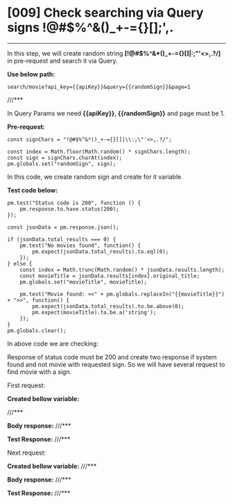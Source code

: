 # [009] Check searching via Query signs !@#$%^&()_+-={}[];',.
___

In this step, we will create random string __[!@#$%^&*()_+-={}[]|:;"'<>,.?/]__ in pre-request and search it via Query.

__Use below path:__
```
search/movie?api_key={{apiKey}}&query={{randomSign}}&page=1
```
///***
 

In Query Params we need __{{apiKey}}__, __{{randomSign}}__ and page must be 1.

__Pre-request:__
```
const signChars = "!@#$%^&*()_+-={}[]|\\:;\"'<>,.?/";

const index = Math.floor(Math.random() * signChars.length);
const sign = signChars.charAt(index);
pm.globals.set("randomSign", sign);

```
In this code, we create random sign and create for it variable.

__Test code below:__
```
pm.test("Status code is 200", function () {
    pm.response.to.have.status(200);
});

const jsonData = pm.response.json();

if (jsonData.total_results === 0) {
    pm.test("No movies found", function() {
        pm.expect(jsonData.total_results).to.eql(0);
    });
} else {
    const index = Math.trunc(Math.random() * jsonData.results.length);
    const movieTitle = jsonData.results[index].original_title;
    pm.globals.set("movieTitle", movieTitle);

    pm.test("Movie found: <<" + pm.globals.replaceIn("{{movieTitle}}") + ">>", function() {
        pm.expect(jsonData.total_results).to.be.above(0);
        pm.expect(movieTitle).to.be.a('string');
    });
}
pm.globals.clear();
```

In above code we are checking:

Response of status code must be 200 and create two response if system found and not movie with requested sign. So we will have several request to find movie with a sign.

First request:

__Created bellow variable:__

///***

 
__Body response:__
///***
 

__Test Response:__
///***
 


Next request:

__Created bellow variable:__
///***


 
__Body response:__
///***

 
__Test Response:__
///***
 

